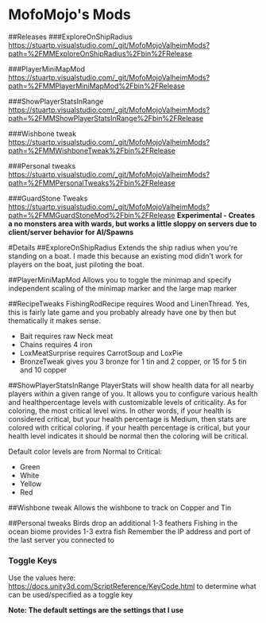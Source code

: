 # MofoMojo's Mods

##Releases
###ExploreOnShipRadius
https://stuartp.visualstudio.com/_git/MofoMojoValheimMods?path=%2FMMExploreOnShipRadius%2Fbin%2FRelease

###PlayerMiniMapMod
https://stuartp.visualstudio.com/_git/MofoMojoValheimMods?path=%2FMMPlayerMiniMapMod%2Fbin%2FRelease

###ShowPlayerStatsInRange 
https://stuartp.visualstudio.com/_git/MofoMojoValheimMods?path=%2FMMShowPlayerStatsInRange%2Fbin%2FRelease

###Wishbone tweak
https://stuartp.visualstudio.com/_git/MofoMojoValheimMods?path=%2FMMWishboneTweak%2Fbin%2FRelease

###Personal tweaks
https://stuartp.visualstudio.com/_git/MofoMojoValheimMods?path=%2FMMPersonalTweaks%2Fbin%2FRelease

###GuardStone Tweaks
https://stuartp.visualstudio.com/_git/MofoMojoValheimMods?path=%2FMMGuardStoneMod%2Fbin%2FRelease
**Experimental - Creates a no monsters area with wards, but works a little sloppy on servers due to client/server behavior for AI/Spawns**


#Details
##ExploreOnShipRadius
Extends the ship radius when you're standing on a boat. I made this because an existing mod didn't work for players on the boat, just piloting the boat.

##PlayerMiniMapMod
Allows you to toggle the minimap and specify independent scaling of the minimap marker and the large map marker

##RecipeTweaks
FishingRodRecipe requires Wood and LinenThread. Yes, this is fairly late game and you probably already have one by then but thematically it makes sense. 
* Bait requires raw Neck meat
* Chains requires 4 iron
* LoxMeatSurprise requires CarrotSoup and LoxPie
* BronzeTweak gives you 3 bronze for 1 tin and 2 copper, or 15 for 5 tin and 10 copper

##ShowPlayerStatsInRange 
PlayerStats will show health data for all nearby players within a given range of you. It allows you to configure various health and healthpercentage levels with customizable levels of criticality. As for coloring, the most critical level wins. In other words, if your health is considered critical, but your health percentage is Medium, then stats are colored with critical coloring. if your health percentage is critical, but your health level indicates it should be normal then the coloring will be critical.

Default color levels are from Normal to Critical:

* Green
* White
* Yellow
* Red

##Wishbone tweak
Allows the wishbone to track on Copper and Tin

##Personal tweaks
Birds drop an additional 1-3 feathers
Fishing in the ocean biome provides 1-3 extra fish
Remember the IP address and port of the last server you connected to

### Toggle Keys
Use the values here: https://docs.unity3d.com/ScriptReference/KeyCode.html to determine what can be used/specified as a toggle key

**Note: The default settings are the settings that I use**